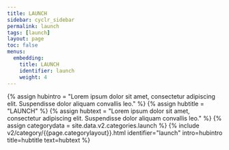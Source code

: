 ```yaml
---
title: LAUNCH
sidebar: cyclr_sidebar
permalink: launch
tags: [launch]
layout: page
toc: false
menus:
  embedding:
    title: LAUNCH
    identifier: launch
    weight: 4
---
```

{% assign hubintro = "Lorem ipsum dolor sit amet, consectetur adipiscing elit. Suspendisse dolor aliquam convallis leo." %}
{% assign hubtitle = "LAUNCH" %}
{% assign hubtext = "Lorem ipsum dolor sit amet, consectetur adipiscing elit. Suspendisse dolor aliquam convallis leo." %}
{% assign categorydata = site.data.v2.categories.launch %}
{% include v2/category/{{page.categorylayout}}.html identifier="launch" intro=hubintro title=hubtitle text=hubtext %}
